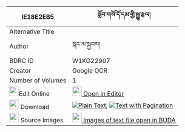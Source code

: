 |IE18E2EB5|སློབ་གསོ་དོ་དམ་གྱི་སྒྱུ་རྩལ། 
| --- | --- 
|Alternative Title |
|Author| སྐར་མ་སྐྱབས།
|BDRC ID | W1KG22907
|Creator | Google OCR
|Number of Volumes| 1
|<img width="25" src="https://img.icons8.com/color/25/000000/edit-property.png">Edit Online| [<img width="25" src="https://avatars.githubusercontent.com/u/45091458?s=200&v=4"> Open in Editor](http://editor.openpecha.org/IE18E2EB5)
|<img width="25" src="https://img.icons8.com/fluent/48/000000/download-2.png"/>  Download | [![](https://img.icons8.com/color/20/000000/txt.png)Plain Text](https://github.com/Openpecha/IE18E2EB5/releases/download/v1/lobso_dodam_gyi_gyutsal_plain_IE18E2EB5.zip), [![](https://img.icons8.com/color/20/000000/txt.png)Text with Pagination](https://github.com/Openpecha/IE18E2EB5/releases/download/v1/lobso_dodam_gyi_gyutsal_pages_IE18E2EB5.zip)
|<img width="25" src="https://img.icons8.com/plasticine/100/000000/pictures-folder.png"/>  Source Images | [<img width="25" src="https://library.bdrc.io/icons/BUDA-small.svg"> Images of text file open in BUDA](https://library.bdrc.io/show/bdr:W1KG22907)
